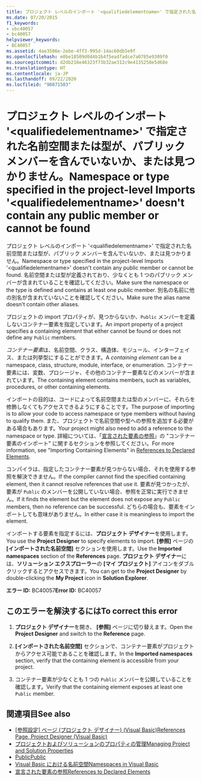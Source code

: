 ```yaml
---
title: プロジェクト レベルのインポート '<qualifiedelementname>' で指定された名前空間または型が、パブリック メンバーを含んでいないか、または見つかりません。
ms.date: 07/20/2015
f1_keywords:
- vbc40057
- bc40057
helpviewer_keywords:
- BC40057
ms.assetid: 4ae3506e-2ebe-4ff3-995d-14ac60db5e9f
ms.openlocfilehash: e0be18509d0d4b1b4f5eadfadce7a0785e9309f0
ms.sourcegitcommit: d2db216e46323f73b32ae312c9e4135258e5d68e
ms.translationtype: HT
ms.contentlocale: ja-JP
ms.lasthandoff: 09/22/2020
ms.locfileid: "90871503"
---
```

# <a name="namespace-or-type-specified-in-the-project-level-imports-qualifiedelementname-doesnt-contain-any-public-member-or-cannot-be-found"></a><span data-ttu-id="d02a1-102">プロジェクト レベルのインポート '\<qualifiedelementname>' で指定された名前空間または型が、パブリック メンバーを含んでいないか、または見つかりません。</span><span class="sxs-lookup"><span data-stu-id="d02a1-102">Namespace or type specified in the project-level Imports '\<qualifiedelementname>' doesn't contain any public member or cannot be found</span></span>

<span data-ttu-id="d02a1-103">プロジェクト レベルのインポート '\<qualifiedelementname>' で指定された名前空間または型が、パブリック メンバーを含んでいないか、または見つかりません。</span><span class="sxs-lookup"><span data-stu-id="d02a1-103">Namespace or type specified in the project-level Imports '\<qualifiedelementname>' doesn't contain any public member or cannot be found.</span></span> <span data-ttu-id="d02a1-104">名前空間または型が定義されており、少なくとも 1 つのパブリック メンバーが含まれていることを確認してください。</span><span class="sxs-lookup"><span data-stu-id="d02a1-104">Make sure the namespace or the type is defined and contains at least one public member.</span></span> <span data-ttu-id="d02a1-105">別名の名前に他の別名が含まれていないことを確認してください。</span><span class="sxs-lookup"><span data-stu-id="d02a1-105">Make sure the alias name doesn't contain other aliases.</span></span>  
  
 <span data-ttu-id="d02a1-106">プロジェクトの import プロパティが、見つからないか、`Public` メンバーを定義しないコンテナー要素を指定しています。</span><span class="sxs-lookup"><span data-stu-id="d02a1-106">An import property of a project specifies a containing element that either cannot be found or does not define any `Public` members.</span></span>  
  
 <span data-ttu-id="d02a1-107">*コンテナー要素*は、名前空間、クラス、構造体、モジュール、インターフェイス、または列挙型にすることができます。</span><span class="sxs-lookup"><span data-stu-id="d02a1-107">A *containing element* can be a namespace, class, structure, module, interface, or enumeration.</span></span> <span data-ttu-id="d02a1-108">コンテナー要素には、変数、プロシージャ、その他のコンテナー要素などのメンバーが含まれています。</span><span class="sxs-lookup"><span data-stu-id="d02a1-108">The containing element contains members, such as variables, procedures, or other containing elements.</span></span>  
  
 <span data-ttu-id="d02a1-109">インポートの目的は、コードによって名前空間または型のメンバーに、それらを修飾しなくてもアクセスできるようにすることです。</span><span class="sxs-lookup"><span data-stu-id="d02a1-109">The purpose of importing is to allow your code to access namespace or type members without having to qualify them.</span></span> <span data-ttu-id="d02a1-110">また、プロジェクトで名前空間や型への参照を追加する必要がある場合もあります。</span><span class="sxs-lookup"><span data-stu-id="d02a1-110">Your project might also need to add a reference to the namespace or type.</span></span> <span data-ttu-id="d02a1-111">詳細については、「[宣言された要素の参照](../../programming-guide/language-features/declared-elements/references-to-declared-elements.md)」の "コンテナー要素のインポート" に関するセクションを参照してください。</span><span class="sxs-lookup"><span data-stu-id="d02a1-111">For more information, see "Importing Containing Elements" in [References to Declared Elements](../../programming-guide/language-features/declared-elements/references-to-declared-elements.md).</span></span>  
  
 <span data-ttu-id="d02a1-112">コンパイラは、指定したコンテナー要素が見つからない場合、それを使用する参照を解決できません。</span><span class="sxs-lookup"><span data-stu-id="d02a1-112">If the compiler cannot find the specified containing element, then it cannot resolve references that use it.</span></span> <span data-ttu-id="d02a1-113">要素が見つかったが、要素が `Public` のメンバーを公開していない場合、参照を正常に実行できません。</span><span class="sxs-lookup"><span data-stu-id="d02a1-113">If it finds the element but the element does not expose any `Public` members, then no reference can be successful.</span></span> <span data-ttu-id="d02a1-114">どちらの場合も、要素をインポートしても意味がありません。</span><span class="sxs-lookup"><span data-stu-id="d02a1-114">In either case it is meaningless to import the element.</span></span>  
  
 <span data-ttu-id="d02a1-115">インポートする要素を指定するには、**プロジェクト デザイナー**を使用します。</span><span class="sxs-lookup"><span data-stu-id="d02a1-115">You use the **Project Designer** to specify elements to import.</span></span> <span data-ttu-id="d02a1-116">**[参照]** ページの **[インポートされた名前空間]** セクションを使用します。</span><span class="sxs-lookup"><span data-stu-id="d02a1-116">Use the **Imported namespaces** section of the **References** page.</span></span> <span data-ttu-id="d02a1-117">**プロジェクト デザイナー**には、**ソリューション エクスプローラー**の **[マイ プロジェクト]** アイコンをダブルクリックするとアクセスできます。</span><span class="sxs-lookup"><span data-stu-id="d02a1-117">You can get to the **Project Designer** by double-clicking the **My Project** icon in **Solution Explorer**.</span></span>  
  
 <span data-ttu-id="d02a1-118">**エラー ID:** BC40057</span><span class="sxs-lookup"><span data-stu-id="d02a1-118">**Error ID:** BC40057</span></span>  
  
## <a name="to-correct-this-error"></a><span data-ttu-id="d02a1-119">このエラーを解決するには</span><span class="sxs-lookup"><span data-stu-id="d02a1-119">To correct this error</span></span>  
  
1. <span data-ttu-id="d02a1-120">**プロジェクト デザイナー**を開き、 **[参照]** ページに切り替えます。</span><span class="sxs-lookup"><span data-stu-id="d02a1-120">Open the **Project Designer** and switch to the **Reference** page.</span></span>  
  
2. <span data-ttu-id="d02a1-121">**[インポートされた名前空間]** セクションで、コンテナー要素がプロジェクトからアクセス可能であることを確認します。</span><span class="sxs-lookup"><span data-stu-id="d02a1-121">In the **Imported namespaces** section, verify that the containing element is accessible from your project.</span></span>  
  
3. <span data-ttu-id="d02a1-122">コンテナー要素が少なくとも 1 つの `Public` メンバーを公開していることを確認します。</span><span class="sxs-lookup"><span data-stu-id="d02a1-122">Verify that the containing element exposes at least one `Public` member.</span></span>  
  
## <a name="see-also"></a><span data-ttu-id="d02a1-123">関連項目</span><span class="sxs-lookup"><span data-stu-id="d02a1-123">See also</span></span>

- <span data-ttu-id="d02a1-124">[[参照設定] ページ (プロジェクト デザイナー) (Visual Basic)](/visualstudio/ide/reference/references-page-project-designer-visual-basic)</span><span class="sxs-lookup"><span data-stu-id="d02a1-124">[References Page, Project Designer (Visual Basic)](/visualstudio/ide/reference/references-page-project-designer-visual-basic)</span></span>
- [<span data-ttu-id="d02a1-125">プロジェクトおよびソリューションのプロパティの管理</span><span class="sxs-lookup"><span data-stu-id="d02a1-125">Managing Project and Solution Properties</span></span>](/visualstudio/ide/managing-project-and-solution-properties)
- [<span data-ttu-id="d02a1-126">Public</span><span class="sxs-lookup"><span data-stu-id="d02a1-126">Public</span></span>](../modifiers/public.md)
- [<span data-ttu-id="d02a1-127">Visual Basic における名前空間</span><span class="sxs-lookup"><span data-stu-id="d02a1-127">Namespaces in Visual Basic</span></span>](../../programming-guide/program-structure/namespaces.md)
- [<span data-ttu-id="d02a1-128">宣言された要素の参照</span><span class="sxs-lookup"><span data-stu-id="d02a1-128">References to Declared Elements</span></span>](../../programming-guide/language-features/declared-elements/references-to-declared-elements.md)
